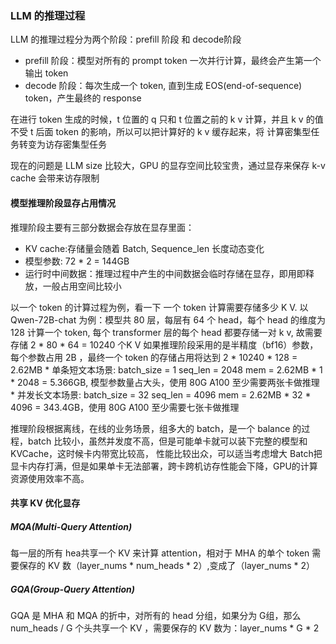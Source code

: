 ### LLM 的推理过程
LLM 的推理过程分为两个阶段：prefill 阶段 和 decode阶段
* prefill 阶段：模型对所有的 prompt token 一次并行计算，最终会产生第一个输出 token
* decode 阶段：每次生成一个 token, 直到生成 EOS(end-of-sequence) token，产生最终的 response
 
 在进行 token 生成的时候，t 位置的 q 只和 t 位置之前的 k v 计算，并且 k v 的值不受 t 后面 token 的影响，所以可以把计算好的 k v 缓存起来，将
 计算密集型任务转变为访存密集型任务
 
 现在的问题是 LLM size 比较大，GPU 的显存空间比较宝贵，通过显存来保存 k-v cache 会带来访存限制
 #### 模型推理阶段显存占用情况
 推理阶段主要有三部分数据会存放在显存里面：
 * KV cache:存储量会随着 Batch, Sequence_len 长度动态变化
 * 模型参数: 72 * 2 = 144GB
 * 运行时中间数据：推理过程中产生的中间数据会临时存储在显存，即用即释放，一般占用空间比较小
 
 以一个 token 的计算过程为例，看一下 一个 token 计算需要存储多少 K V. 以 Qwen-72B-chat 为例：模型共 80 层，每层有 64 个 head，每个 head 的维度为128
 计算一个 token, 每个 transformer 层的每个 head 都要存储一对 k v, 故需要存储 2 * 80 * 64 = 10240 个K V  如果推理阶段采用的是半精度（bf16）参数，
 每个参数占用 2B ，最终一个 token 的存储占用将达到 2 * 10240 * 128 = 2.62MB
    * 单条短文本场景: batch_size = 1 seq_len = 2048    mem = 2.62MB * 1 * 2048 = 5.366GB, 模型参数量占大头，使用 80G A100 至少需要两张卡做推理
    * 并发长文本场景: batch_size = 32 seq_len = 4096   mem = 2.62MB * 32 * 4096 = 343.4GB，使用 80G A100 至少需要七张卡做推理
    
 推理阶段根据离线，在线的业务场景，组多大的 batch，是一个 balance 的过程，batch 比较小，虽然并发度不高，但是可能单卡就可以装下完整的模型和KVCache，这时候卡内带宽比较高，
 性能比较出众，可以适当考虑增大 Batch把显卡内存打满，但是如果单卡无法部署，跨卡跨机访存性能会下降，GPU的计算资源使用效率不高。
 #### 共享 KV 优化显存
 ##### MQA(Multi-Query Attention)
 每一层的所有 hea共享一个 KV 来计算 attention，相对于 MHA 的单个 token 需要保存的 KV 数（layer_nums * num_heads * 2）,变成了（layer_nums * 2）
 ##### GQA(Group-Query Attention)
 GQA 是 MHA 和 MQA 的折中，对所有的 head 分组，如果分为 G组，那么 num_heads / G 个头共享一个 KV ，需要保存的 KV 数为：layer_nums * G * 2
 